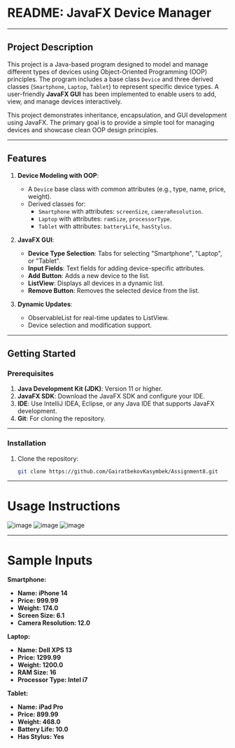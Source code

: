 # README: JavaFX Device Manager

---

## **Project Description**
This project is a Java-based program designed to model and manage different types of devices using Object-Oriented Programming (OOP) principles. The program includes a base class `Device` and three derived classes (`Smartphone`, `Laptop`, `Tablet`) to represent specific device types. A user-friendly **JavaFX GUI** has been implemented to enable users to add, view, and manage devices interactively.

This project demonstrates inheritance, encapsulation, and GUI development using JavaFX. The primary goal is to provide a simple tool for managing devices and showcase clean OOP design principles.

---

## **Features**
1. **Device Modeling with OOP**:
   - A `Device` base class with common attributes (e.g., type, name, price, weight).
   - Derived classes for:
     - `Smartphone` with attributes: `screenSize`, `cameraResolution`.
     - `Laptop` with attributes: `ramSize`, `processorType`.
     - `Tablet` with attributes: `batteryLife`, `hasStylus`.

2. **JavaFX GUI**:
   - **Device Type Selection**: Tabs for selecting "Smartphone", "Laptop", or "Tablet".
   - **Input Fields**: Text fields for adding device-specific attributes.
   - **Add Button**: Adds a new device to the list.
   - **ListView**: Displays all devices in a dynamic list.
   - **Remove Button**: Removes the selected device from the list.

3. **Dynamic Updates**:
   - ObservableList for real-time updates to ListView.
   - Device selection and modification support.

---

## **Getting Started**

### **Prerequisites**
1. **Java Development Kit (JDK)**: Version 11 or higher.
2. **JavaFX SDK**: Download the JavaFX SDK and configure your IDE.
3. **IDE**: Use IntelliJ IDEA, Eclipse, or any Java IDE that supports JavaFX development.
4. **Git**: For cloning the repository.

---

### **Installation**

1. Clone the repository:
   ```bash
   git clone https://github.com/GairatbekovKasymbek/Assignment8.git

---

# Usage Instructions
![image](https://github.com/user-attachments/assets/45c71be5-0b9a-4093-a8fc-9d2322ec88cd)
![image](https://github.com/user-attachments/assets/9982f8b7-5097-4b6f-842a-ffbcf18c7082)
![image](https://github.com/user-attachments/assets/ab747ef4-025c-4dc6-96e6-f0bee4b7d099)

---

# Sample Inputs
**Smartphone:**
- **Name: iPhone 14**
- **Price: 999.99**
- **Weight: 174.0**
- **Screen Size: 6.1**
- **Camera Resolution: 12.0**


**Laptop:**
- **Name: Dell XPS 13**
- **Price: 1299.99**
- **Weight: 1200.0**
- **RAM Size: 16**
- **Processor Type: Intel i7**


**Tablet:**
- **Name: iPad Pro**
- **Price: 899.99**
- **Weight: 468.0**
- **Battery Life: 10.0**
- **Has Stylus: Yes**


